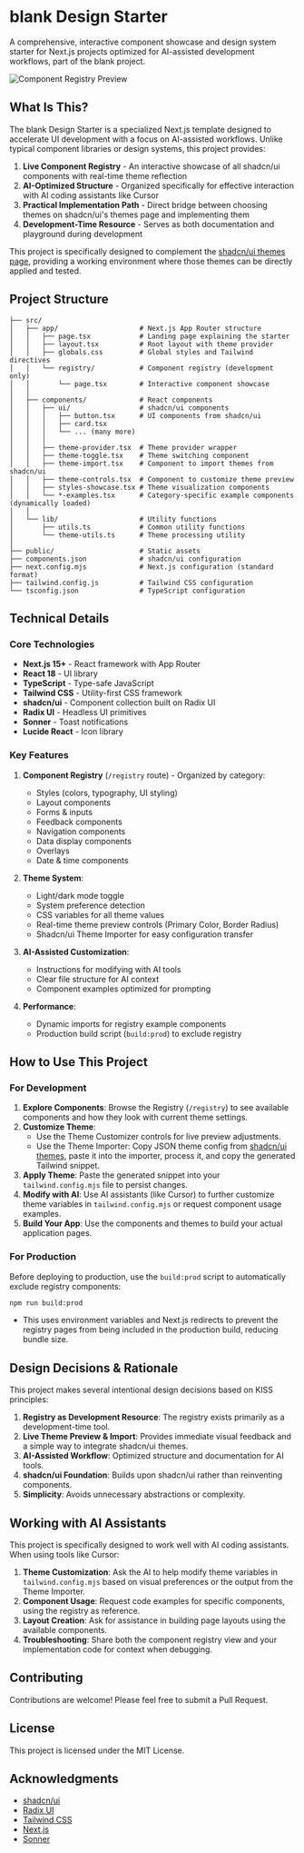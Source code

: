 # blank Design Starter

A comprehensive, interactive component showcase and design system starter for Next.js projects optimized for AI-assisted development workflows, part of the blank project.

![Component Registry Preview](https://blank-project-gamma.vercel.app/)

## What Is This?

The blank Design Starter is a specialized Next.js template designed to accelerate UI development with a focus on AI-assisted workflows. Unlike typical component libraries or design systems, this project provides:

1. **Live Component Registry** - An interactive showcase of all shadcn/ui components with real-time theme reflection
2. **AI-Optimized Structure** - Organized specifically for effective interaction with AI coding assistants like Cursor
3. **Practical Implementation Path** - Direct bridge between choosing themes on shadcn/ui's themes page and implementing them
4. **Development-Time Resource** - Serves as both documentation and playground during development

This project is specifically designed to complement the [shadcn/ui themes page](https://ui.shadcn.com/themes), providing a working environment where those themes can be directly applied and tested.

## Project Structure

```
├── src/
│   ├── app/                    # Next.js App Router structure
│   │   ├── page.tsx            # Landing page explaining the starter
│   │   ├── layout.tsx          # Root layout with theme provider
│   │   ├── globals.css         # Global styles and Tailwind directives
│   │   └── registry/           # Component registry (development only)
│   │       └── page.tsx        # Interactive component showcase
│   │
│   ├── components/             # React components
│   │   ├── ui/                 # shadcn/ui components
│   │   │   ├── button.tsx      # UI components from shadcn/ui
│   │   │   ├── card.tsx
│   │   │   └── ... (many more)
│   │   │
│   │   ├── theme-provider.tsx  # Theme provider wrapper
│   │   ├── theme-toggle.tsx    # Theme switching component
│   │   ├── theme-import.tsx    # Component to import themes from shadcn/ui
│   │   ├── theme-controls.tsx  # Component to customize theme preview
│   │   ├── styles-showcase.tsx # Theme visualization components
│   │   └── *-examples.tsx      # Category-specific example components (dynamically loaded)
│   │
│   └── lib/                    # Utility functions
│       ├── utils.ts            # Common utility functions
│       └── theme-utils.ts      # Theme processing utility
│
├── public/                     # Static assets
├── components.json             # shadcn/ui configuration
├── next.config.mjs             # Next.js configuration (standard format)
├── tailwind.config.js          # Tailwind CSS configuration
└── tsconfig.json               # TypeScript configuration
```

## Technical Details

### Core Technologies

- **Next.js 15+** - React framework with App Router
- **React 18** - UI library
- **TypeScript** - Type-safe JavaScript
- **Tailwind CSS** - Utility-first CSS framework
- **shadcn/ui** - Component collection built on Radix UI
- **Radix UI** - Headless UI primitives
- **Sonner** - Toast notifications
- **Lucide React** - Icon library

### Key Features

1. **Component Registry** (`/registry` route) - Organized by category:
   - Styles (colors, typography, UI styling)
   - Layout components
   - Forms & inputs
   - Feedback components
   - Navigation components
   - Data display components
   - Overlays
   - Date & time components

2. **Theme System**:
   - Light/dark mode toggle
   - System preference detection
   - CSS variables for all theme values
   - Real-time theme preview controls (Primary Color, Border Radius)
   - Shadcn/ui Theme Importer for easy configuration transfer

3. **AI-Assisted Customization**:
   - Instructions for modifying with AI tools
   - Clear file structure for AI context
   - Component examples optimized for prompting

4. **Performance**:
   - Dynamic imports for registry example components
   - Production build script (`build:prod`) to exclude registry

## How to Use This Project

### For Development

1. **Explore Components**: Browse the Registry (`/registry`) to see available components and how they look with current theme settings.
2. **Customize Theme**: 
    - Use the Theme Customizer controls for live preview adjustments.
    - Use the Theme Importer: Copy JSON theme config from [shadcn/ui themes](https://ui.shadcn.com/themes), paste it into the importer, process it, and copy the generated Tailwind snippet.
3. **Apply Theme**: Paste the generated snippet into your `tailwind.config.mjs` file to persist changes.
4. **Modify with AI**: Use AI assistants (like Cursor) to further customize theme variables in `tailwind.config.mjs` or request component usage examples.
5. **Build Your App**: Use the components and themes to build your actual application pages.

### For Production

Before deploying to production, use the `build:prod` script to automatically exclude registry components:
  ```bash
  npm run build:prod
  ```
- This uses environment variables and Next.js redirects to prevent the registry pages from being included in the production build, reducing bundle size.

## Design Decisions & Rationale

This project makes several intentional design decisions based on KISS principles:

1. **Registry as Development Resource**: The registry exists primarily as a development-time tool.
2. **Live Theme Preview & Import**: Provides immediate visual feedback and a simple way to integrate shadcn/ui themes.
3. **AI-Assisted Workflow**: Optimized structure and documentation for AI tools.
4. **shadcn/ui Foundation**: Builds upon shadcn/ui rather than reinventing components.
5. **Simplicity**: Avoids unnecessary abstractions or complexity.

## Working with AI Assistants

This project is specifically designed to work well with AI coding assistants. When using tools like Cursor:

1. **Theme Customization**: Ask the AI to help modify theme variables in `tailwind.config.mjs` based on visual preferences or the output from the Theme Importer.
2. **Component Usage**: Request code examples for specific components, using the registry as reference.
3. **Layout Creation**: Ask for assistance in building page layouts using the available components.
4. **Troubleshooting**: Share both the component registry view and your implementation code for context when debugging.

## Contributing

Contributions are welcome! Please feel free to submit a Pull Request.

## License

This project is licensed under the MIT License.

## Acknowledgments

- [shadcn/ui](https://ui.shadcn.com)
- [Radix UI](https://www.radix-ui.com/)
- [Tailwind CSS](https://tailwindcss.com/)
- [Next.js](https://nextjs.org/)
- [Sonner](https://sonner.emilkowal.ski/)
